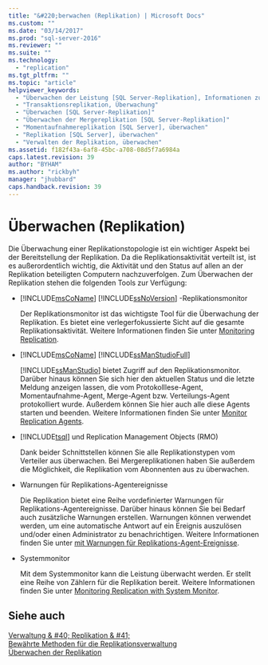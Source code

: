 ```yaml
---
title: "&#220;berwachen (Replikation) | Microsoft Docs"
ms.custom: ""
ms.date: "03/14/2017"
ms.prod: "sql-server-2016"
ms.reviewer: ""
ms.suite: ""
ms.technology: 
  - "replication"
ms.tgt_pltfrm: ""
ms.topic: "article"
helpviewer_keywords: 
  - "Überwachen der Leistung [SQL Server-Replikation], Informationen zum Überwachen der Leistung"
  - "Transaktionsreplikation, Überwachung"
  - "Überwachen [SQL Server-Replikation]"
  - "Überwachen der Mergereplikation [SQL Server-Replikation]"
  - "Momentaufnahmereplikation [SQL Server], überwachen"
  - "Replikation [SQL Server], überwachen"
  - "Verwalten der Replikation, überwachen"
ms.assetid: f182f43a-6af8-45bc-a708-08d5f7a6984a
caps.latest.revision: 39
author: "BYHAM"
ms.author: "rickbyh"
manager: "jhubbard"
caps.handback.revision: 39
---
```

# &#220;berwachen (Replikation)
  Die Überwachung einer Replikationstopologie ist ein wichtiger Aspekt bei der Bereitstellung der Replikation. Da die Replikationsaktivität verteilt ist, ist es außerordentlich wichtig, die Aktivität und den Status auf allen an der Replikation beteiligten Computern nachzuverfolgen. Zum Überwachen der Replikation stehen die folgenden Tools zur Verfügung:  
  
-   [!INCLUDE[msCoName](../../../includes/msconame-md.md)] [!INCLUDE[ssNoVersion](../../../includes/ssnoversion-md.md)] -Replikationsmonitor  
  
     Der Replikationsmonitor ist das wichtigste Tool für die Überwachung der Replikation. Es bietet eine verlegerfokussierte Sicht auf die gesamte Replikationsaktivität. Weitere Informationen finden Sie unter [Monitoring Replication](../../../relational-databases/replication/monitor/monitoring-replication-overview.md).  
  
-   [!INCLUDE[msCoName](../../../includes/msconame-md.md)] [!INCLUDE[ssManStudioFull](../../../includes/ssmanstudiofull-md.md)]  
  
     [!INCLUDE[ssManStudio](../../../includes/ssmanstudio-md.md)] bietet Zugriff auf den Replikationsmonitor. Darüber hinaus können Sie sich hier den aktuellen Status und die letzte Meldung anzeigen lassen, die vom Protokolllese-Agent, Momentaufnahme-Agent, Merge-Agent bzw. Verteilungs-Agent protokolliert wurde. Außerdem können Sie hier auch alle diese Agents starten und beenden. Weitere Informationen finden Sie unter [Monitor Replication Agents](../../../relational-databases/replication/monitor/monitor-replication-agents.md).  
  
-   [!INCLUDE[tsql](../../../includes/tsql-md.md)] und Replication Management Objects (RMO)  
  
     Dank beider Schnittstellen können Sie alle Replikationstypen vom Verteiler aus überwachen. Bei Mergereplikationen haben Sie außerdem die Möglichkeit, die Replikation vom Abonnenten aus zu überwachen.  
  
-   Warnungen für Replikations-Agentereignisse  
  
     Die Replikation bietet eine Reihe vordefinierter Warnungen für Replikations-Agentereignisse. Darüber hinaus können Sie bei Bedarf auch zusätzliche Warnungen erstellen. Warnungen können verwendet werden, um eine automatische Antwort auf ein Ereignis auszulösen und/oder einen Administrator zu benachrichtigen. Weitere Informationen finden Sie unter [mit Warnungen für Replikations-Agent-Ereignisse](../../../relational-databases/replication/agents/use-alerts-for-replication-agent-events.md).  
  
-   Systemmonitor  
  
     Mit dem Systemmonitor kann die Leistung überwacht werden. Er stellt eine Reihe von Zählern für die Replikation bereit. Weitere Informationen finden Sie unter [Monitoring Replication with System Monitor](../../../relational-databases/replication/monitor/monitoring-replication-with-system-monitor.md).  
  
## Siehe auch  
 [Verwaltung & #40; Replikation & #41;](../../../relational-databases/replication/administration/administration-replication.md)   
 [Bewährte Methoden für die Replikationsverwaltung](../../../relational-databases/replication/administration/best-practices-for-replication-administration.md)   
 [Überwachen der Replikation](../../../relational-databases/replication/monitor/monitoring-replication-overview.md)  
  
  